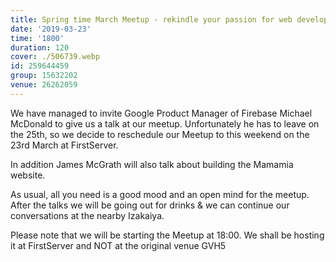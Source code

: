 ```yaml
---
title: Spring time March Meetup - rekindle your passion for web development
date: '2019-03-23'
time: '1800'
duration: 120
cover: ./506739.webp
id: 259644459
group: 15632202
venue: 26262059
---
```


We have managed to invite Google Product Manager of Firebase Michael McDonald to give us a talk at our meetup. Unfortunately he has to leave on the 25th, so we decide to reschedule our Meetup to this weekend on the 23rd March at FirstServer.

In addition James McGrath will also talk about building the Mamamia website.

As usual, all you need is a good mood and an open mind for the meetup.
After the talks we will be going out for drinks & we can continue our conversations at the nearby Izakaiya.

Please note that we will be starting the Meetup at 18:00. We shall be hosting it at FirstServer and NOT at the original venue GVH5
